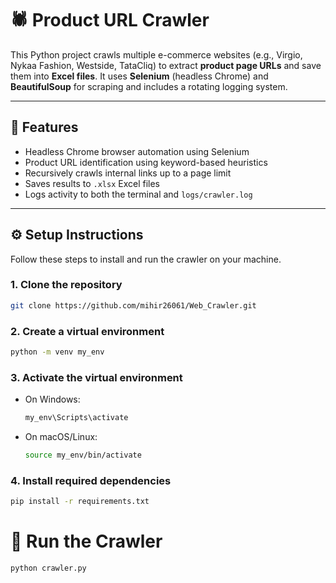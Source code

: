 # 🕷️ Product URL Crawler

This Python project crawls multiple e-commerce websites (e.g., Virgio, Nykaa Fashion, Westside, TataCliq) to extract **product page URLs** and save them into **Excel files**. It uses **Selenium** (headless Chrome) and **BeautifulSoup** for scraping and includes a rotating logging system.

---

## 📌 Features

- Headless Chrome browser automation using Selenium
- Product URL identification using keyword-based heuristics
- Recursively crawls internal links up to a page limit
- Saves results to `.xlsx` Excel files
- Logs activity to both the terminal and `logs/crawler.log`

---

## ⚙️ Setup Instructions

Follow these steps to install and run the crawler on your machine.

### 1. Clone the repository

```bash
git clone https://github.com/mihir26061/Web_Crawler.git
```


### 2. Create a virtual environment

```bash
python -m venv my_env
```

### 3. Activate the virtual environment
- On Windows:

    ```bash
    my_env\Scripts\activate
    ```
- On macOS/Linux:

    ```bash
    source my_env/bin/activate
    ```

### 4. Install required dependencies

```bash
pip install -r requirements.txt
```

# 🚀 Run the Crawler
```bash
python crawler.py
```